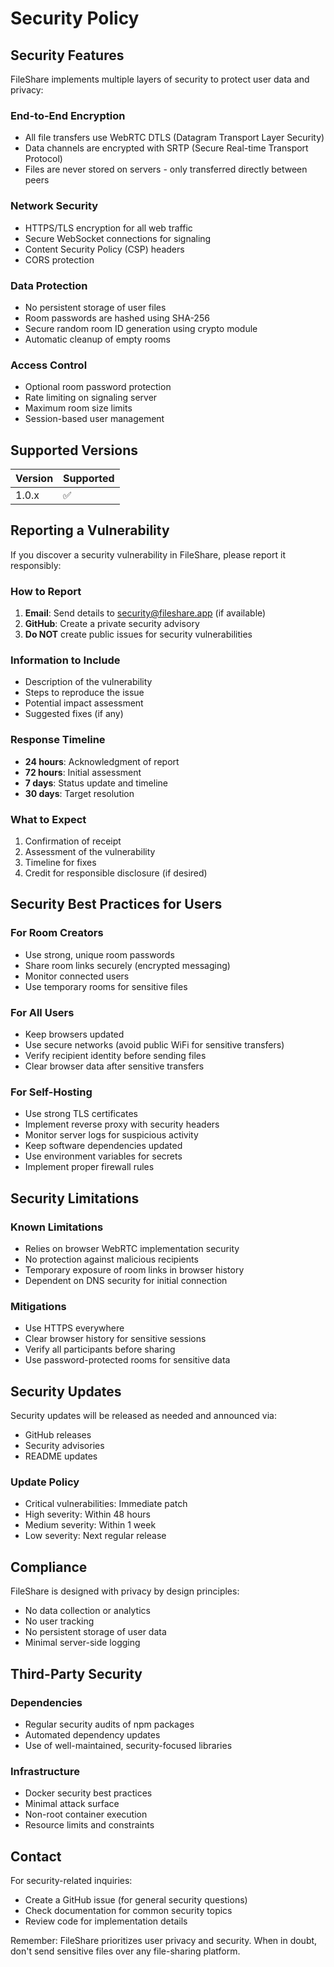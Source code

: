 # Security Policy

## Security Features

FileShare implements multiple layers of security to protect user data and privacy:

### End-to-End Encryption
- All file transfers use WebRTC DTLS (Datagram Transport Layer Security)
- Data channels are encrypted with SRTP (Secure Real-time Transport Protocol)
- Files are never stored on servers - only transferred directly between peers

### Network Security
- HTTPS/TLS encryption for all web traffic
- Secure WebSocket connections for signaling
- Content Security Policy (CSP) headers
- CORS protection

### Data Protection
- No persistent storage of user files
- Room passwords are hashed using SHA-256
- Secure random room ID generation using crypto module
- Automatic cleanup of empty rooms

### Access Control
- Optional room password protection
- Rate limiting on signaling server
- Maximum room size limits
- Session-based user management

## Supported Versions

| Version | Supported          |
| ------- | ------------------ |
| 1.0.x   | :white_check_mark: |

## Reporting a Vulnerability

If you discover a security vulnerability in FileShare, please report it responsibly:

### How to Report
1. **Email**: Send details to security@fileshare.app (if available)
2. **GitHub**: Create a private security advisory
3. **Do NOT** create public issues for security vulnerabilities

### Information to Include
- Description of the vulnerability
- Steps to reproduce the issue
- Potential impact assessment
- Suggested fixes (if any)

### Response Timeline
- **24 hours**: Acknowledgment of report
- **72 hours**: Initial assessment
- **7 days**: Status update and timeline
- **30 days**: Target resolution

### What to Expect
1. Confirmation of receipt
2. Assessment of the vulnerability
3. Timeline for fixes
4. Credit for responsible disclosure (if desired)

## Security Best Practices for Users

### For Room Creators
- Use strong, unique room passwords
- Share room links securely (encrypted messaging)
- Monitor connected users
- Use temporary rooms for sensitive files

### For All Users
- Keep browsers updated
- Use secure networks (avoid public WiFi for sensitive transfers)
- Verify recipient identity before sending files
- Clear browser data after sensitive transfers

### For Self-Hosting
- Use strong TLS certificates
- Implement reverse proxy with security headers
- Monitor server logs for suspicious activity
- Keep software dependencies updated
- Use environment variables for secrets
- Implement proper firewall rules

## Security Limitations

### Known Limitations
- Relies on browser WebRTC implementation security
- No protection against malicious recipients
- Temporary exposure of room links in browser history
- Dependent on DNS security for initial connection

### Mitigations
- Use HTTPS everywhere
- Clear browser history for sensitive sessions
- Verify all participants before sharing
- Use password-protected rooms for sensitive data

## Security Updates

Security updates will be released as needed and announced via:
- GitHub releases
- Security advisories
- README updates

### Update Policy
- Critical vulnerabilities: Immediate patch
- High severity: Within 48 hours
- Medium severity: Within 1 week
- Low severity: Next regular release

## Compliance

FileShare is designed with privacy by design principles:
- No data collection or analytics
- No user tracking
- No persistent storage of user data
- Minimal server-side logging

## Third-Party Security

### Dependencies
- Regular security audits of npm packages
- Automated dependency updates
- Use of well-maintained, security-focused libraries

### Infrastructure
- Docker security best practices
- Minimal attack surface
- Non-root container execution
- Resource limits and constraints

## Contact

For security-related inquiries:
- Create a GitHub issue (for general security questions)
- Check documentation for common security topics
- Review code for implementation details

Remember: FileShare prioritizes user privacy and security. When in doubt, don't send sensitive files over any file-sharing platform.
